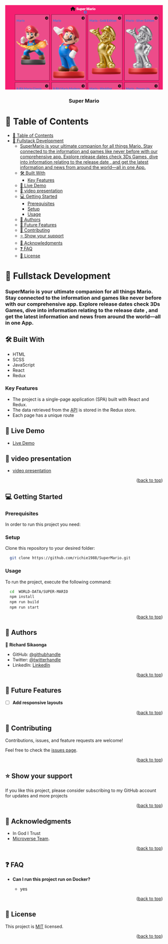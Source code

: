 <div align="center">

  <img src="./Mario-screenshot.png" alt="MarioInfo" width="auto"  height="auto" />
  <br/>

  <h3><b>Super Mario</b></h3>

</div>

# 📗 Table of Contents

- [📗 Table of Contents](#-table-of-contents)
- [📖 Fullstack Development ](#-fullstack-development-)
    - [SuperMario is your ultimate companion for all things Mario. Stay connected to the information and games like never before with our comprehensive app. Explore release dates check 3Ds Games, dive into information relating to the release date , and get the latest information and  news from around the world—all in one App.](#supermario-is-your-ultimate-companion-for-all-things-mario-stay-connected-to-the-information-and-games-like-never-before-with-our-comprehensive-app-explore-release-dates-check-3ds-games-dive-into-information-relating-to-the-release-date--and-get-the-latest-information-and--news-from-around-the-worldall-in-one-app)
  - [🛠  Built With ](#--built-with-)
    - [Key Features ](#key-features-)
  - [🚀 Live Demo ](#-live-demo-)
  - [🚀 video presentation ](#-video-presentation-)
  - [💻 Getting Started ](#-getting-started-)
    - [Prerequisites](#prerequisites)
    - [Setup](#setup)
    - [Usage](#usage)
  - [👥 Authors ](#-authors-)
  - [🔭 Future Features ](#-future-features-)
  - [🤝 Contributing ](#-contributing-)
  - [⭐️ Show your support ](#️-show-your-support-)
  - [🙏 Acknowledgments ](#-acknowledgments-)
  - [❓ FAQ ](#-faq-)
  - [📝 License ](#-license-)


# 📖 Fullstack Development <a name="SuperMario"></a>

### SuperMario is your ultimate companion for all things Mario. Stay connected to the information and games like never before with our comprehensive app. Explore release dates check 3Ds Games, dive into information relating to the release date , and get the latest information and  news from around the world—all in one App.

## 🛠  Built With <a name="built-with"></a>
- HTML
- SCSS
- JavaScript
- React
- Redux
### Key Features <a name="key-features"></a>

- The project is a single-page application (SPA) built with React and Redux.
- The data retrieved from the [API](https://www.amiiboapi.com/api/amiibo/?name=mario) is stored in the Redux store.
- Each page has a unique route

## 🚀 Live Demo <a name="live-demo"></a>

- [Live Demo](https://richardmarioinfo.onrender.com/home)

## 🚀 video presentation <a name="video-presentation"></a>

- [ video presentation ](https://www.loom.com/share/7560711542d5401c8523acdade5bd0b0?sid=99b37e01-0364-4cf0-b0b6-ae6c6d0d2831)

<p align="right">(<a href="#readme-top">back to top</a>)</p>

## 💻 Getting Started <a name="getting-started"></a>

### Prerequisites

In order to run this project you need:

### Setup

Clone this repository to your desired folder:
```sh
  git clone https://github.com/richie1988/SuperMario.git
```
### Usage

To run the project, execute the following command:

```sh
  cd  WORLD-DATA/SUPER-MARIO
  npm install
  npm run build
  npm run start
```

<p align="right">(<a href="#readme-top">back to top</a>)</p>


## 👥 Authors <a name="authors"></a>

👤 **Richard Sikaonga**
- GitHub: [@githubhandle](https://github.com/richie1988)
- Twitter: [@twitterhandle](@RICHARDSIK51272)
- LinkedIn: [LinkedIn](in/richard-sikaonga-039940275)

<p align="right">(<a href="#readme-top">back to top</a>)</p>


## 🔭 Future Features <a name="future-features"></a>

- [ ] **Add responsive layouts**

<p align="right">(<a href="#readme-top">back to top</a>)</p>

## 🤝 Contributing <a name="contributing"></a>

Contributions, issues, and feature requests are welcome!

Feel free to check the [issues page](https://github.com/richie1988/SuperMario/issues).

<p align="right">(<a href="#readme-top">back to top</a>)</p>



## ⭐️ Show your support <a name="support"></a>

If you like this project, please consider subscribing to my GitHub account for updates and more projects

<p align="right">(<a href="#readme-top">back to top</a>)</p>


## 🙏 Acknowledgments <a name="acknowledgements"></a>
- In God I Trust
- [Microverse Team](https://www.microverse.org/).

<p align="right">(<a href="#readme-top">back to top</a>)</p>

## ❓ FAQ <a name="faq"></a>

- **Can I run this project run on Docker?**

  - yes

<p align="right">(<a href="#readme-top">back to top</a>)</p>

## 📝 License <a name="license"></a>

This project is [MIT](./LICENSE) licensed.

<p align="right">(<a href="#readme-top">back to top</a>)</p>
